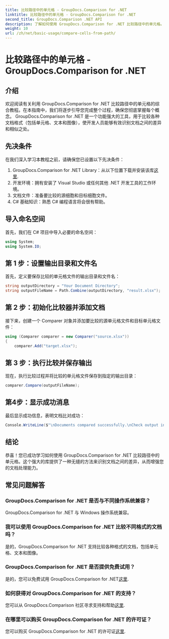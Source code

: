 ```yaml
---
title: 比较路径中的单元格 - GroupDocs.Comparison for .NET
linktitle: 比较路径中的单元格 - GroupDocs.Comparison for .NET
second_title: GroupDocs.Comparison .NET API
description: 了解如何使用 GroupDocs.Comparison for .NET 比较路径中的单元格。有效识别文档之间的差异。
weight: 10
url: /zh/net/basic-usage/compare-cells-from-path/
---
```


# 比较路径中的单元格 - GroupDocs.Comparison for .NET

## 介绍
欢迎阅读有关利用 GroupDocs.Comparison for .NET 比较路径中的单元格的综合教程。在本指南中，我们将逐步引导您完成整个过程，确保您彻底掌握每个概念。 GroupDocs.Comparison for .NET 是一个功能强大的工具，用于比较各种文档格式（包括单元格、文本和图像），使开发人员能够有效识别文档之间的差异和相似之处。
## 先决条件
在我们深入学习本教程之前，请确保您已设置以下先决条件：
1. GroupDocs.Comparison for .NET Library：从以下位置下载并安装该库[这里](https://releases.groupdocs.com/comparison/net/).
2. 开发环境：拥有安装了 Visual Studio 或任何其他 .NET 开发工具的工作环境。
3. 文档文件：准备要比较的源细胞和目标细胞文件。
4. C# 基础知识：熟悉 C# 编程语言将会很有帮助。

## 导入命名空间
首先，我们在 C# 项目中导入必要的命名空间：
```csharp
using System;
using System.IO;
```
## 第 1 步：设置输出目录和文件名
首先，定义要保存比较的单元格文件的输出目录和文件名：
```csharp
string outputDirectory = "Your Document Directory";
string outputFileName = Path.Combine(outputDirectory, "result.xlsx");
```
## 第 2 步：初始化比较器并添加文档
接下来，创建一个 Comparer 对象并添加要比较的源单元格文件和目标单元格文件：
```csharp
using (Comparer comparer = new Comparer("source.xlsx"))
{
    comparer.Add("target.xlsx");
```
## 第 3 步：执行比较并保存输出
现在，执行比较过程并将比较的单元格文件保存到指定的输出目录：
```csharp
comparer.Compare(outputFileName);
```
## 第4步：显示成功消息
最后显示成功信息，表明文档比对成功：
```csharp
Console.WriteLine($"\nDocuments compared successfully.\nCheck output in {outputDirectory}.");
```

## 结论
恭喜！您已成功学习如何使用 GroupDocs.Comparison for .NET 比较路径中的单元格。这个强大的库提供了一种无缝的方法来识别文档之间的差异，从而增强您的文档处理能力。
## 常见问题解答
### GroupDocs.Comparison for .NET 是否与不同操作系统兼容？
GroupDocs.Comparison for .NET 与 Windows 操作系统兼容。
### 我可以使用 GroupDocs.Comparison for .NET 比较不同格式的文档吗？
是的，GroupDocs.Comparison for .NET 支持比较各种格式的文档，包括单元格、文本和图像。
### GroupDocs.Comparison for .NET 是否提供免费试用？
是的，您可以免费试用 GroupDocs.Comparison for .NET[这里](https://releases.groupdocs.com/).
### 如何获得对 GroupDocs.Comparison for .NET 的支持？
您可以从 GroupDocs.Comparison 社区寻求支持和帮助[这里](https://forum.groupdocs.com/c/comparison/12).
### 在哪里可以购买 GroupDocs.Comparison for .NET 的许可证？
您可以购买 GroupDocs.Comparison for .NET 的许可证[这里](https://purchase.groupdocs.com/buy).